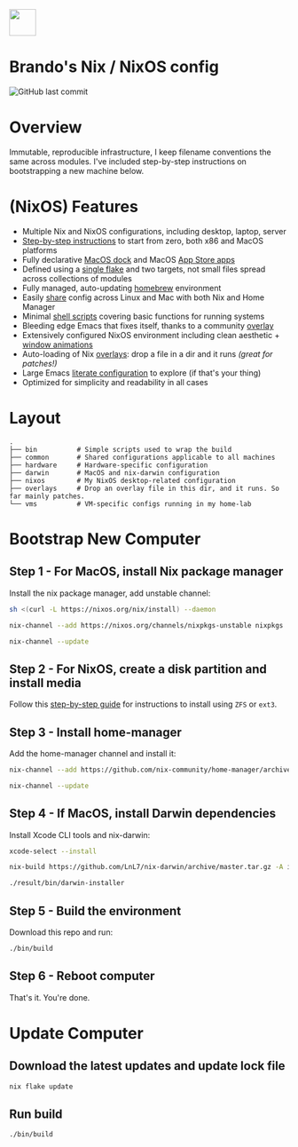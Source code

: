 <img src="https://user-images.githubusercontent.com/1292576/190241835-41469235-f65d-4d4b-9760-372cdff7a70f.png" width="48">

# Brando's Nix / NixOS config
![GitHub last commit](https://img.shields.io/github/last-commit/brando2147/nixos-config?style=plastic)

# Overview
 
Immutable, reproducible infrastructure, 
  I keep filename conventions the same across modules. I've included step-by-step instructions on bootstrapping a new machine below.

 
#  (NixOS) Features
* Multiple Nix and NixOS configurations, including desktop, laptop, server
* [Step-by-step instructions](https://github.com/brando2147/devdots/tree/main#bootstrap-new-computer) to start from zero, both x86 and MacOS platforms
* Fully declarative [MacOS dock](https://github.com/brando2147/devdots/blob/main/darwin/home-manager.nix) and MacOS [App Store apps](https://github.com/brando2147/devdots/blob/main/darwin/home-manager.nix)
* Defined using a [single flake](https://github.com/brando2147/devdots/blob/main/flake.nix) and two targets, not small files spread across collections of modules
* Fully managed, auto-updating [homebrew](https://github.com/brando2147/devdots/blob/main/darwin/home-manager.nix) environment
* Easily [share](https://github.com/brando2147/devdots/tree/main/common) config across Linux and Mac with both Nix and Home Manager
* Minimal [shell scripts](https://github.com/brando2147/devdots/tree/main/bin) covering basic functions for running systems
* Bleeding edge Emacs that fixes itself, thanks to a community [overlay](https://github.com/nix-community/emacs-overlay)
* Extensively configured NixOS environment including clean aesthetic + [window animations](https://github.com/brando2147/devdots/blob/main/nixos/default.nix)
* Auto-loading of Nix [overlays](https://github.com/brando2147/devdots/tree/main/overlays): drop a file in a dir and it runs _(great for patches!)_
* Large Emacs [literate configuration](https://github.com/brando2147/devdots/blob/main/common/config/emacs/config.org) to explore (if that's your thing)
* Optimized for simplicity and readability in all cases

 
# Layout

```
.
├── bin          # Simple scripts used to wrap the build
├── common       # Shared configurations applicable to all machines
├── hardware     # Hardware-specific configuration
├── darwin       # MacOS and nix-darwin configuration
├── nixos        # My NixOS desktop-related configuration
├── overlays     # Drop an overlay file in this dir, and it runs. So far mainly patches.
└── vms          # VM-specific configs running in my home-lab
```

# Bootstrap New Computer

## Step 1 - For MacOS, install Nix package manager
Install the nix package manager, add unstable channel:
```sh
sh <(curl -L https://nixos.org/nix/install) --daemon
```
```sh
nix-channel --add https://nixos.org/channels/nixpkgs-unstable nixpkgs
```
```sh
nix-channel --update
```

## Step 2 - For NixOS, create a disk partition and install media
Follow this [step-by-step guide](https://github.com/brando2147/devdots/blob/main/vm/README.md) for instructions to install using `ZFS` or `ext3`.


## Step 3 - Install home-manager
Add the home-manager channel and install it:
```sh
nix-channel --add https://github.com/nix-community/home-manager/archive/master.tar.gz home-manager
```
```sh
nix-channel --update
```

## Step 4 - If MacOS, install Darwin dependencies
Install Xcode CLI tools and nix-darwin:
```sh
xcode-select --install
```
```sh
nix-build https://github.com/LnL7/nix-darwin/archive/master.tar.gz -A installer
```
```sh
./result/bin/darwin-installer
```

## Step 5 - Build the environment
Download this repo and run:
```sh
./bin/build
```

## Step 6 - Reboot computer
That's it. You're done.

# Update Computer

## Download the latest updates and update lock file
```sh
nix flake update
```
## Run  build
```sh
./bin/build
```